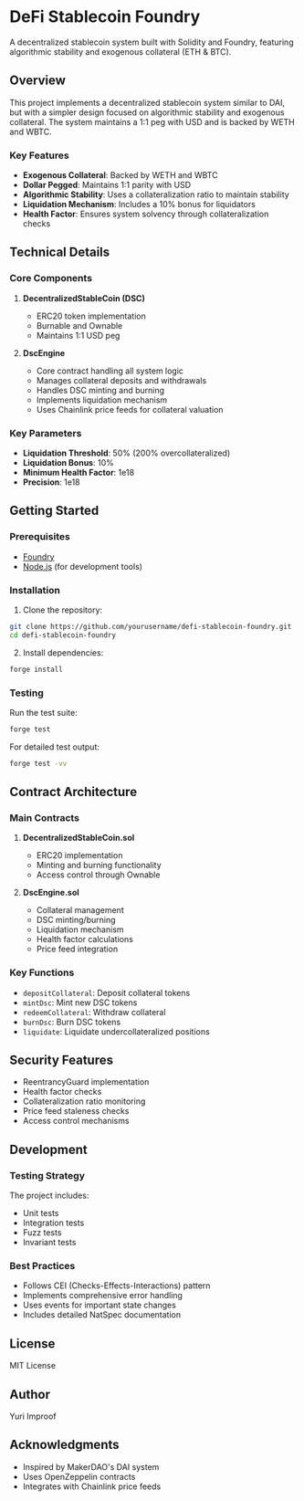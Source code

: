 # DeFi Stablecoin Foundry

A decentralized stablecoin system built with Solidity and Foundry, featuring algorithmic stability and exogenous collateral (ETH & BTC).

## Overview

This project implements a decentralized stablecoin system similar to DAI, but with a simpler design focused on algorithmic stability and exogenous collateral. The system maintains a 1:1 peg with USD and is backed by WETH and WBTC.

### Key Features

- **Exogenous Collateral**: Backed by WETH and WBTC
- **Dollar Pegged**: Maintains 1:1 parity with USD
- **Algorithmic Stability**: Uses a collateralization ratio to maintain stability
- **Liquidation Mechanism**: Includes a 10% bonus for liquidators
- **Health Factor**: Ensures system solvency through collateralization checks

## Technical Details

### Core Components

1. **DecentralizedStableCoin (DSC)**
   - ERC20 token implementation
   - Burnable and Ownable
   - Maintains 1:1 USD peg

2. **DscEngine**
   - Core contract handling all system logic
   - Manages collateral deposits and withdrawals
   - Handles DSC minting and burning
   - Implements liquidation mechanism
   - Uses Chainlink price feeds for collateral valuation

### Key Parameters

- **Liquidation Threshold**: 50% (200% overcollateralized)
- **Liquidation Bonus**: 10%
- **Minimum Health Factor**: 1e18
- **Precision**: 1e18

## Getting Started

### Prerequisites

- [Foundry](https://book.getfoundry.sh/getting-started/installation)
- [Node.js](https://nodejs.org/) (for development tools)

### Installation

1. Clone the repository:
```bash
git clone https://github.com/yourusername/defi-stablecoin-foundry.git
cd defi-stablecoin-foundry
```

2. Install dependencies:
```bash
forge install
```

### Testing

Run the test suite:
```bash
forge test
```

For detailed test output:
```bash
forge test -vv
```

## Contract Architecture

### Main Contracts

1. **DecentralizedStableCoin.sol**
   - ERC20 implementation
   - Minting and burning functionality
   - Access control through Ownable

2. **DscEngine.sol**
   - Collateral management
   - DSC minting/burning
   - Liquidation mechanism
   - Health factor calculations
   - Price feed integration

### Key Functions

- `depositCollateral`: Deposit collateral tokens
- `mintDsc`: Mint new DSC tokens
- `redeemCollateral`: Withdraw collateral
- `burnDsc`: Burn DSC tokens
- `liquidate`: Liquidate undercollateralized positions

## Security Features

- ReentrancyGuard implementation
- Health factor checks
- Collateralization ratio monitoring
- Price feed staleness checks
- Access control mechanisms

## Development

### Testing Strategy

The project includes:
- Unit tests
- Integration tests
- Fuzz tests
- Invariant tests

### Best Practices

- Follows CEI (Checks-Effects-Interactions) pattern
- Implements comprehensive error handling
- Uses events for important state changes
- Includes detailed NatSpec documentation

## License

MIT License

## Author

Yuri Improof

## Acknowledgments

- Inspired by MakerDAO's DAI system
- Uses OpenZeppelin contracts
- Integrates with Chainlink price feeds
